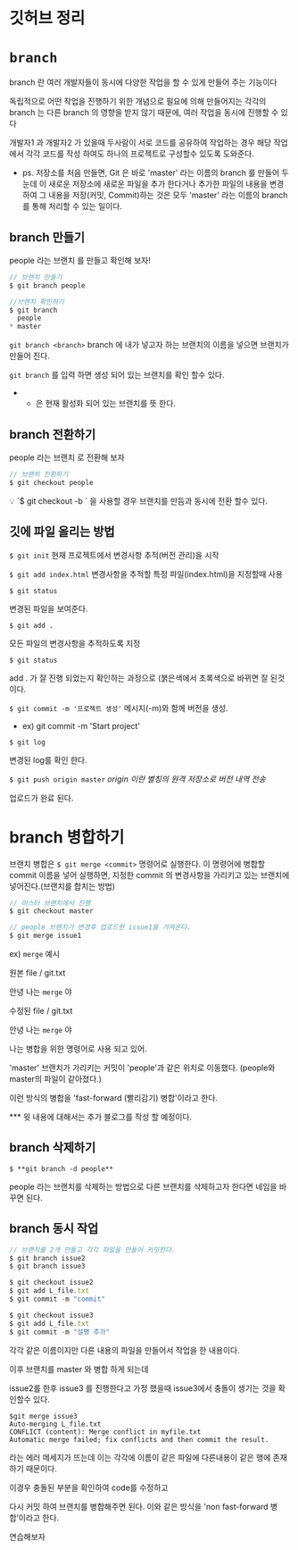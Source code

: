 # 깃허브  정리

# `branch`

branch 란 여러 개발자들이 동시에 다양한 작업을 할 수 있게 만들어 주는 기능이다

독립적으로 어떤 작업을 진행하기 위한 개념으로 필요에 의해 만들어지는 각각의 branch 는 다른 branch 의 영향을 받지 않기 때문에, 여러 작업을 동시에 진행할 수 있다

개발자1 과 개발자2 가 있을때 두사람이 서로 코드를 공유하여 작업하는 경우 해당 작업에서 각각 코드를 작성 하여도 하나의 프로젝트로 구성할수 있도록 도와준다. 

- ps. 저장소를 처음 만들면, Git 은 바로 'master' 라는 이름의 branch 를 만들어 두눈데 이 새로운 저장소에 새로운 파일을 추가 한다거나 추가한 파일의 내용을 변경하여 그 내용을 저장(커밋, Commit)하는 것은 모두 'master' 라는 이름의 branch 를 통해 처리할 수 있는 일이다.

## branch 만들기

people 라는 브랜치 를 만들고 확인해 보자!

```jsx
// 브랜치 만들기
$ git branch people

//브랜치 확인하기
$ git branch
  people
* master
```

`git branch <branch>` branch 에 내가 넣고자 하는 브랜치의 이름을 넣으면 브랜치가 만들어 진다.

`git branch` 를 입력 하면 생성 되어 있는 브랜치를 확인 할수 있다.

- * 은 현재 활성화 되어 있는 브랜치를 뜻 한다.

## branch 전환하기

people 라는 브랜치 로 전환해 보자

```jsx
// 브랜치 전환하기
$ git checkout people
```

<aside>
💡 `$ git checkout -b <branch>` 을 사용할 경우  브랜치를 만듬과 동시에 전환 할수 있다.

</aside>

## 깃에 파일 올리는 방법

`$ git init`
현재 프로젝트에서 변경사항 추적(버전 관리)을 시작

`$ git add index.html`
변경사항을 추적할 특정 파일(index.html)을 지정할때 사용

`$ git status`

변경된 파일을 보여준다.

`$ git add .` 

모든 파일의 변경사항을 추적하도록 지정

`$ git status`

add . 가 잘 진행 되었는지 확인하는 과정으로 (붉은색에서 초록색으로 바뀌면 잘 된것이다.

`$ git commit -m '프로젝트 생성'`
메시지(-m)와 함께 버전을 생성.

- ex) git commit -m 'Start project'

`$ git log` 

변경된 log를 확인 한다.

`$ git push origin master`
*origin 이란 별칭의 원격 저장소로 버전 내역 전송*

업로드가 완료 된다.

# branch 병합하기

브랜치 병합은 `$ git merge <commit>` 명령어로 실행한다. 이 명령어에 병합할 commit 이름을 넣어 실행하면, 지정한 commit 의 변경사항을 가리키고 있는 브랜치에 넣어진다.(브랜치를 합치는 방법)

```jsx
// 마스터 브랜치에서 진행
$ git checkout master

// people 브랜치가 변경후 업로드한 issue1을 가져온다.
$ git merge issue1
```

ex) `merge` 예시

원본 file / git.txt

안녕 나는 `merge` 야

수정된 file / git.txt

안녕 나는 `merge` 야

나는 병합을 위한 명령어로 사용 되고 있어.

'master' 브랜치가 가리키는 커밋이 'people'과 같은 위치로 이동했다. (people와 master의 파일이 같아졌다.)

이런 방식의 병합을 'fast-forward (빨리감기) 병합'이라고 한다.

*** 윗 내용에 대해서는 추가 블로그를 작성 할 예정이다.

## branch 삭제하기

`$ **git branch -d people**`

people 라는 브랜치를 삭제하는 방법으로 다른 브랜치를 삭제하고자 한다면 네임을 바꾸면 된다.

## branch 동시 작업

```jsx
// 브랜치를 2개 만들고 각각 파일을 만들어 커밋한다.
$ git branch issue2
$ git branch issue3

$ git checkout issue2
$ git add L_file.txt
$ git commit -m "commit"

$ git checkout issue3
$ git add L_file.txt
$ git commit -m "설명 추가"
```

각각 같은 이름이지만 다른 내용의 파일을 만들어서 작업을 한 내용이다.

이후 브랜치를 master 와 병합 하게 되는데

issue2를 한후 issue3 를 진행한다고 가정 했을때 issue3에서 충돌이 생기는 것을 확인할수 있다.

```
$git merge issue3
Auto-merging L_file.txt
CONFLICT (content): Merge conflict in myfile.txt
Automatic merge failed; fix conflicts and then commit the result.
```

라는 에러 메세지가 뜨는데 이는 각각에 이름이 같은 파일에 다른내용이 같은 행에 존재하기 때문이다.

이경우 충돌된 부분을 확인하여 code를 수정하고

다시 커밋 하여 브랜치를 병합해주면 된다. 이와 같은 방식을 'non fast-forward 병합’이라고 한다.

연습해보자
